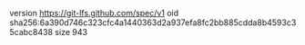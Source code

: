 version https://git-lfs.github.com/spec/v1
oid sha256:6a390d746c323cfc4a1440363d2a937efa8fc2bb885cdda8b4593c35cabc8438
size 943
